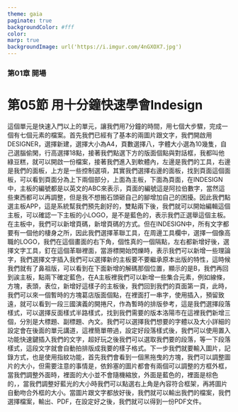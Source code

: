 ```yaml
---
theme: gaia
paginate: true
backgroundColor: #fff
color: 
marp: true
backgroundImage: url('https://i.imgur.com/4nGXOX7.jpg')
---
```

<style>
section h1 {
  color: #48011f
}
</style>

<!-- _class: lead -->

### 第01章 開場
# 第05節 用十分鐘快速學會Indesign

這個單元是快速入門以上的單元，讓我們用7分鐘的時間，用七個大步驟，完成一個有七個元素的檔案。首先我們已經有了基本的兩圖片跟文字，我們開啟用DESIGNER，選擇新建，選擇大小為A4，頁數選擇八，字體大小選為10幾隻，自己選腦偷閑，行高選擇18點，接著我們點選下方的版面個點與對話框，我都叫他綠豆糕，就可以開啟一份檔案，接著我們進入到軟體內，左邊是我們的工具，右邊是我們的面板，上方是一些控制選項，其實我們選擇右邊的面板，找到頁面這個面板，可以看到頁面分為上下兩個部分，上面為主板，下面為頁面，在INDESIGN中，主板的編號都是以英文的ABC來表示，頁面的編號這是阿拉伯數字，當然這些東西都可以再調整，但是我不想搬石頭砸自己的腳增加自己的困擾。因此我們點選主板APP，這是系統幫我們預先創好的，雙點兩下後，我們就可以開始編輯這個主板，可以確認一下主板的小LOGO，是不是藍色的，表示我們正選舉這個主板。在主板中，我們可以新增頁碼，新增頁碼的方式。但在INDESIGN中，所有文字都要有一個他的棲身之所，因此我們選擇革聯工具，在周邊工具欄中，選擇一個像高職的LOGO，我們在這個畫面的右下角，個性真的一個隔點，左右都新增好後，選擇文字工具，釘在這個革聯裡面，當游標開始閃爍時，表示我們可以新增一些理論字，我們選擇文字插入我們可以選擇新的主板要不要繼承原本出版的特性，這時候我們就有了鼻祖版，可以看到在下面新增的解碼那個位置，顯示的是B，我們再回到誒主板，點兩下確定藍色，在A主板裡我們可以新增一些集合元素，例如線條，方塊，表頭，表位，新增好這樣子的主板後，我們回到我們的頁面第一頁，此時，我們可以來一個暫時的方塊葛店版面個點，在裡面打一串字，使用插入，預留致遠，就可以看到一段三國演義的開捲尺，作為暫時的排版參考，這是我們選擇段落樣式，可以選擇反面樣式半路樣式，找到我們需要的版本洛陽市在這裡我們新增三個，分別是大標題、副標題、內文。我們可以選擇我們想要的字體以及大小詳細的設定會在後面的單元講道，這裡簡單帶過，設定好段落樣式後，我們可以使用置入功能快速鍵插入我們的文字，超好玩之後我們可以選取我們要的段落，等一下段落樣式，這段文字就會自動拍排版成我要的樣子格式。下一步我們就要輸入圖片，記錄方式，也是使用指紋功能，首先我們會看到一個黑拖曳的方塊，我們可以調整圖片的大小，但需要注意的事情是，依鈴塞的圖片都會有兩個可以調整的方框外框，當我們調整外面時，裡面的大小並不會隨機縮放，外面是藍色的，裡面是棕色的，，當我們調整好藍光的大小時我們可以點選右上角是內容符合框架，再將圖片自動吻合外框的大小。當圖片跟文字都放好後，我們就可以輸出我們的檔案，我們選擇檔案，輸出、PDF，在設定好之後，我們就可以得到一份PDF文件。